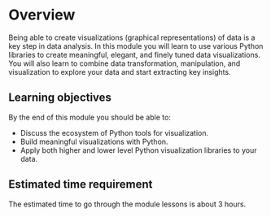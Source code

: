 # Overview

Being able to create visualizations (graphical representations) of data is a key step in data analysis. In this module you will learn to use various Python libraries to create meaningful, elegant, and finely tuned data visualizations. You will also learn to combine data transformation, manipulation, and visualization to explore your data and start extracting key insights.

## Learning objectives

By the end of this module you should be able to:

- Discuss the ecosystem of Python tools for visualization.
- Build meaningful visualizations with Python.
- Apply both higher and lower level Python visualization libraries to your data.


## Estimated time requirement

The estimated time to go through the module lessons is about 3 hours.
